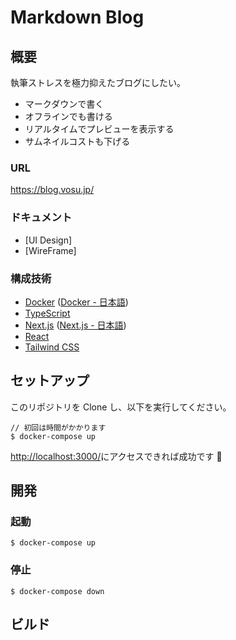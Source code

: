 # Markdown Blog

## 概要

執筆ストレスを極力抑えたブログにしたい。

- マークダウンで書く
- オフラインでも書ける
- リアルタイムでプレビューを表示する
- サムネイルコストも下げる

### URL

https://blog.vosu.jp/

### ドキュメント

- [UI Design]
- [WireFrame]

### 構成技術

- [Docker](https://docs.docker.com/) ([Docker - 日本語](https://docs.docker.jp/))
- [TypeScript](https://www.typescriptlang.org/)
- [Next.js](https://nextjs.org/docs/getting-started) ([Next.js - 日本語](https://nextjs-ja-translation-docs.vercel.app/docs/getting-started))
- [React](https://ja.reactjs.org/)
- [Tailwind CSS](https://tailwindcss.com/)

## セットアップ

このリポジトリを Clone し、以下を実行してください。

```shell script
// 初回は時間がかかります
$ docker-compose up
```

[http://localhost:3000/](http://localhost:3000/)にアクセスできれば成功です 🎉

## 開発

### 起動

```shell script
$ docker-compose up
```

### 停止

```shell script
$ docker-compose down
```

## ビルド
